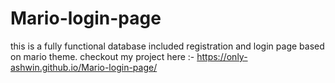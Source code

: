 # Mario-login-page
this is a fully functional database included registration and login page based on mario theme.
checkout my project here :- https://only-ashwin.github.io/Mario-login-page/
